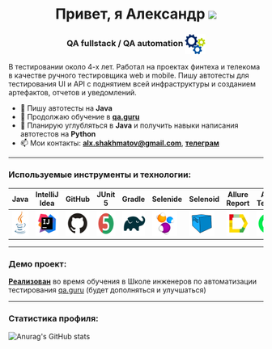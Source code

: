 
<h1 align="center"> Привет, я Александр <img src="https://github.com/blackcater/blackcater/raw/main/images/Hi.gif" height="32"/> </h1>
<h3 align="center"> QA fullstack / QA automation <img width="40" height="40" style="vertical-align:middle" title="Gears" src="media/images/gears.png"> </h3>


В тестировании около 4-х лет. Работал на проектах финтеха и телекома в качестве ручного тестировщика web и mobile. Пишу автотесты для тестирования UI и API с поднятием всей инфраструктуры и созданием артефактов, отчетов и уведомлений.

- 🔭 Пишу автотесты на **Java**
- 🌱 Продолжаю обучение в [**qa.guru**](https://qa.guru/)
- 🤔 Планирую углубляться в **Java** и получить навыки написания автотестов на **Python**
- 📫 Мои контакты: [**alx.shakhmatov@gmail.com**](<alx.shakhmatov@gmail.com>), [**телеграм**](https://t.me/Aleksandr_Shh)

---
 ### Используемые инструменты и технологии:


| Java                                                    | IntelliJ  <br>  Idea                                            | GitHub                                                    | JUnit 5                                                   | Gradle                                                    | Selenide                                                    | Selenoid                                                    | Allure<br/>Report                                                | Allure <br> TestOps                                               | Jenkins                                                    | Jira                                                    |                                                    Telegram |
|:--------------------------------------------------------|-----------------------------------------------------------------|-----------------------------------------------------------|-----------------------------------------------------------|-----------------------------------------------------------|-------------------------------------------------------------|-------------------------------------------------------------|------------------------------------------------------------------|-------------------------------------------------------------------|------------------------------------------------------------|---------------------------------------------------------|------------------------------------------------------------:|
| <img height="50" src="media/logo/Java.svg" width="50"/> | <img height="50" src="media/logo/Intelij_IDEA.svg" width="50"/> | <img height="50" src="media/logo/GitHub.svg" width="50"/> | <img height="50" src="media/logo/JUnit5.svg" width="50"/> | <img height="50" src="media/logo/Gradle.svg" width="50"/> | <img height="50" src="media/logo/Selenide.svg" width="50"/> | <img height="50" src="media/logo/Selenoid.svg" width="50"/> | <img height="50" src="media/logo/Allure_Report.svg" width="50"/> | <img height="50" src="media\logo\Allure_TestOps.svg" width="50"/> | <img height="50" src="media/logo/Jenkins.svg" width="50"/> | <img height="50" src="media/logo/Jira.svg" width="50"/> | <img height="50" src="media\logo\Telegram.svg" width="50"/> |

----
### Демо проект:
[**Реализован**](https://github.com/AleksShakhmatov/AleksShakhmatov-HW17_First_Ready_Project) во время обучения в Школе инженеров по автоматизации тестирования [qa.guru](https://qa.guru/)  (будет дополняться и улучшаться)

---
### Статистика профиля:
![Anurag's GitHub stats](https://github-readme-stats.vercel.app/api?username=AleksShakhmatov&theme=github_dark_dimmed&show_icons=true)
